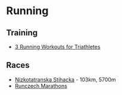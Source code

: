 # Running

## Training

- [3 Running Workouts for Triathletes](https://www.active.com/articles/3-running-workouts-for-triathletes?page=3)

## Races

- [Nizkotatranska Stihacka](https://stihacka.hiking.sk/) - 103km, 5700m
- [Runczech Marathons](https://www.runczech.com/cs/)

